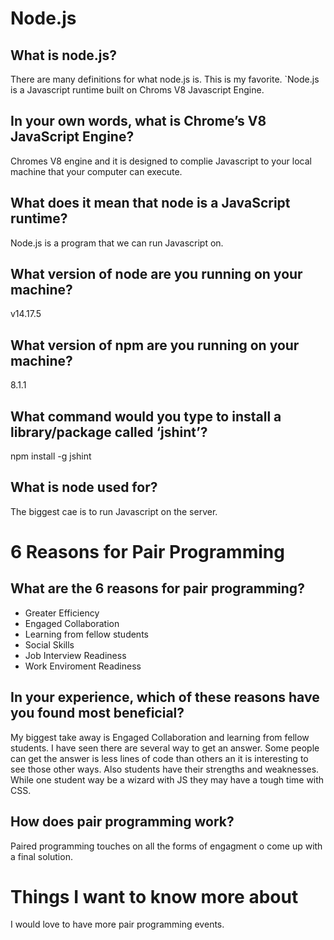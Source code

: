 # Node.js
## What is node.js?
There are many definitions for what node.js is. This is my favorite. `Node.js is a Javascript runtime built on Chroms V8 Javascript Engine.

## In your own words, what is Chrome’s V8 JavaScript Engine?
Chromes V8 engine and it is designed to complie Javascript to your local machine that your computer can execute.

## What does it mean that node is a JavaScript runtime?
Node.js is a program that we can run Javascript on.

## What version of node are you running on your machine?
v14.17.5

## What version of npm are you running on your machine?
8.1.1

## What command would you type to install a library/package called ‘jshint’?
npm install -g jshint

## What is node used for?
The biggest cae is to run Javascript on the server.

# 6 Reasons for Pair Programming
## What are the 6 reasons for pair programming?
- Greater Efficiency
- Engaged Collaboration
- Learning from fellow students
- Social Skills
- Job Interview Readiness
- Work Enviroment Readiness

## In your experience, which of these reasons have you found most beneficial?
My biggest take away is Engaged Collaboration and learning from fellow students. I have seen there are several way to get an answer. Some people can get the answer is less lines of code than others an it is interesting to see those other ways. Also students have their strengths and weaknesses. While one student way be a wizard with JS they may have a tough time with CSS.

## How does pair programming work?
Paired programming touches on all the forms of engagment o come up with a final solution. 

# Things I want to know more about
I would love to have more pair programming events.